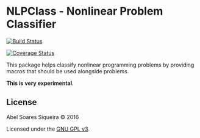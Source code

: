 # NLPClass - Nonlinear Problem Classifier

[![Build Status](https://travis-ci.org/abelsiqueira/NLPClass.jl.svg?branch=master)](https://travis-ci.org/abelsiqueira/NLPClass.jl)

[![Coverage Status](https://coveralls.io/repos/github/abelsiqueira/NLPClass.jl/badge.svg?branch=master)](https://coveralls.io/github/abelsiqueira/NLPClass.jl?branch=master)

This package helps classify nonlinear programming problems by providing macros
that should be used alongside problems.

**This is very experimental**.

## License

Abel Soares Siqueira © 2016

Licensed under the [GNU GPL v3](LICENSE.md).
